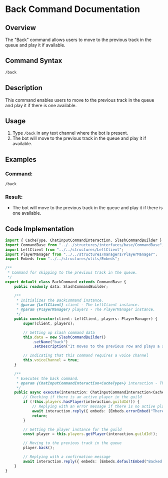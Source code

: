 # Back Command Documentation

## Overview

The "Back" command allows users to move to the previous track in the queue and play it if available.

## Command Syntax

```bash
/back
```

## Description

This command enables users to move to the previous track in the queue and play it if there is one available.

## Usage

1. Type `/back` in any text channel where the bot is present.
2. The bot will move to the previous track in the queue and play it if available.

## Examples

### Command:

```bash
/back
```

### Result:

- The bot will move to the previous track in the queue and play it if there is one available.

## Code Implementation

```typescript
import { CacheType, ChatInputCommandInteraction, SlashCommandBuilder } from "discord.js";
import CommandBase from "../../structures/interfaces/base/CommandBase";
import LeftClient from "../../structures/LeftClient";
import PlayerManager from "../../structures/managers/PlayerManager";
import Embeds from "../../structures/utils/Embeds";

/**
 * Command for skipping to the previous track in the queue.
 */
export default class BackCommand extends CommandBase {
    public readonly data: SlashCommandBuilder;

    /**
     * Initializes the BackCommand instance.
     * @param {LeftClient} client - The LeftClient instance.
     * @param {PlayerManager} players - The PlayerManager instance.
     */
    public constructor(client: LeftClient, players: PlayerManager) {
        super(client, players);

        // Setting up slash command data
        this.data = new SlashCommandBuilder()
            .setName("back")
            .setDescription("It moves to the previous row and plays a song if there is one.");

        // Indicating that this command requires a voice channel
        this.voiceChannel = true;
    }

    /**
     * Executes the back command.
     * @param {ChatInputCommandInteraction<CacheType>} interaction - The interaction object.
     */
    public async execute(interaction: ChatInputCommandInteraction<CacheType>): Promise<void> {
        // Checking if there is an active player in the guild
        if (!this.players.hasPlayer(interaction.guildId!)) {
            // Replying with an error message if there is no active player
            await interaction.reply({ embeds: [Embeds.errorEmbed("There is no player anyway.")] });
            return;
        }

        // Getting the player instance for the guild
        const player = this.players.getPlayer(interaction.guildId!);

        // Moving to the previous track in the queue
        player.back();

        // Replying with a confirmation message
        await interaction.reply({ embeds: [Embeds.defaultEmbed("Backed.")] });
    }
}
